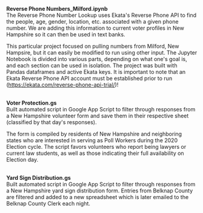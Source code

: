 **Reverse Phone Numbers_Milford.ipynb** <br />
The Reverse Phone Number Lookup uses Ekata's Reverse Phone API to find the people, age, gender, location, etc. associated with a given phone number. We are adding this information to current voter profiles in New Hampshire so it can then be used in text banks.

This particular project focused on pulling numbers from Milford, New Hampsire, but it can easily be modified to run using other input. The Jupyter Notebook is divided into various parts, depending on what one's goal is, and each section can be used in isolation. The project was built with Pandas dataframes and active Ekata keys. It is important to note that an Ekata Reverse Phone API account must be established prior to run (https://ekata.com/reverse-phone-api-trial/)! <br /> <br />


**Voter Protection.gs** <br />
Built automated script in Google App Script to filter through responses from a New Hampshire volunteer form and save them in their respective sheet (classified by that day's responses).

The form is compiled by residents of New Hampshire and neighboring states who are interested in serving as Poll Workers during the 2020 Election cycle. 
The script favors volunteers who report being lawyers or current law students, as well as those indicating their full availability on Election day. <br /> <br />


**Yard Sign Distribution.gs** <br />
Built automated script in Google App Script to filter through responses from a New Hampshire yard sign distribution form. Entries from Belknap County are filtered and added to a new spreadsheet which is later emailed to the Belknap County Clerk each night. 
